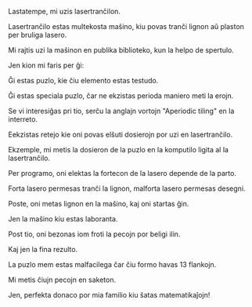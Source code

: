 Lastatempe, mi uzis lasertranĉilon.

Lasertranĉilo estas multekosta maŝino, kiu povas tranĉi lignon aŭ plaston per bruliga lasero.

Mi rajtis uzi la maŝinon en publika biblioteko, kun la helpo de spertulo.

Jen kion mi faris per ĝi:

Ĝi estas puzlo, kie ĉiu elemento estas testudo.

Ĝi estas speciala puzlo, ĉar ne ekzistas perioda maniero meti la erojn.

Se vi interesiĝas pri tio, serĉu la anglajn vortojn "Aperiodic tiling" en la interreto.

Eekzistas retejo kie oni povas elŝuti dosierojn por uzi en lasertranĉilo.

Ekzemple, mi metis la dosieron de la puzlo en la komputilo ligita al la lasertranĉilo.

Per programo, oni elektas la fortecon de la lasero depende de la parto.

Forta lasero permesas tranĉi la lignon, malforta lasero permesas desegni.

Poste, oni metas lignon en la maŝino, kaj oni startas ĝin.

Jen la maŝino kiu estas laboranta.

Post tio, oni bezonas iom froti la pecojn por beligi ilin.

Kaj jen la fina rezulto.

La puzlo mem estas malfacilega ĉar ĉiu formo havas 13 flankojn.

Mi metis ĉiujn pecojn en saketon.

Jen, perfekta donaco por mia familio kiu ŝatas matematikaĵojn!
